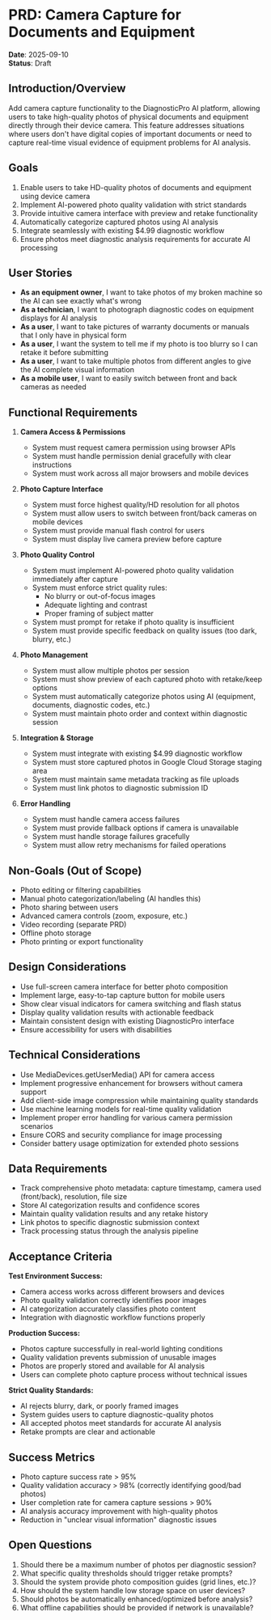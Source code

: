 # PRD: Camera Capture for Documents and Equipment

**Date**: 2025-09-10  
**Status**: Draft

## Introduction/Overview

Add camera capture functionality to the DiagnosticPro AI platform, allowing users to take high-quality photos of physical documents and equipment directly through their device camera. This feature addresses situations where users don't have digital copies of important documents or need to capture real-time visual evidence of equipment problems for AI analysis.

## Goals

1. Enable users to take HD-quality photos of documents and equipment using device camera
2. Implement AI-powered photo quality validation with strict standards
3. Provide intuitive camera interface with preview and retake functionality
4. Automatically categorize captured photos using AI analysis
5. Integrate seamlessly with existing $4.99 diagnostic workflow
6. Ensure photos meet diagnostic analysis requirements for accurate AI processing

## User Stories

- **As an equipment owner**, I want to take photos of my broken machine so the AI can see exactly what's wrong
- **As a technician**, I want to photograph diagnostic codes on equipment displays for AI analysis
- **As a user**, I want to take pictures of warranty documents or manuals that I only have in physical form
- **As a user**, I want the system to tell me if my photo is too blurry so I can retake it before submitting
- **As a user**, I want to take multiple photos from different angles to give the AI complete visual information
- **As a mobile user**, I want to easily switch between front and back cameras as needed

## Functional Requirements

1. **Camera Access & Permissions**
   - System must request camera permission using browser APIs
   - System must handle permission denial gracefully with clear instructions
   - System must work across all major browsers and mobile devices

2. **Photo Capture Interface**
   - System must force highest quality/HD resolution for all photos
   - System must allow users to switch between front/back cameras on mobile devices
   - System must provide manual flash control for users
   - System must display live camera preview before capture

3. **Photo Quality Control**
   - System must implement AI-powered photo quality validation immediately after capture
   - System must enforce strict quality rules:
     - No blurry or out-of-focus images
     - Adequate lighting and contrast
     - Proper framing of subject matter
   - System must prompt for retake if photo quality is insufficient
   - System must provide specific feedback on quality issues (too dark, blurry, etc.)

4. **Photo Management**
   - System must allow multiple photos per session
   - System must show preview of each captured photo with retake/keep options
   - System must automatically categorize photos using AI (equipment, documents, diagnostic codes, etc.)
   - System must maintain photo order and context within diagnostic session

5. **Integration & Storage**
   - System must integrate with existing $4.99 diagnostic workflow
   - System must store captured photos in Google Cloud Storage staging area
   - System must maintain same metadata tracking as file uploads
   - System must link photos to diagnostic submission ID

6. **Error Handling**
   - System must handle camera access failures
   - System must provide fallback options if camera is unavailable
   - System must handle storage failures gracefully
   - System must allow retry mechanisms for failed operations

## Non-Goals (Out of Scope)

- Photo editing or filtering capabilities
- Manual photo categorization/labeling (AI handles this)
- Photo sharing between users
- Advanced camera controls (zoom, exposure, etc.)
- Video recording (separate PRD)
- Offline photo storage
- Photo printing or export functionality

## Design Considerations

- Use full-screen camera interface for better photo composition
- Implement large, easy-to-tap capture button for mobile users
- Show clear visual indicators for camera switching and flash status
- Display quality validation results with actionable feedback
- Maintain consistent design with existing DiagnosticPro interface
- Ensure accessibility for users with disabilities

## Technical Considerations

- Use MediaDevices.getUserMedia() API for camera access
- Implement progressive enhancement for browsers without camera support
- Add client-side image compression while maintaining quality standards
- Use machine learning models for real-time quality validation
- Implement proper error handling for various camera permission scenarios
- Ensure CORS and security compliance for image processing
- Consider battery usage optimization for extended photo sessions

## Data Requirements

- Track comprehensive photo metadata: capture timestamp, camera used (front/back), resolution, file size
- Store AI categorization results and confidence scores
- Maintain quality validation results and any retake history
- Link photos to specific diagnostic submission context
- Track processing status through the analysis pipeline

## Acceptance Criteria

**Test Environment Success:**
- Camera access works across different browsers and devices
- Photo quality validation correctly identifies poor images
- AI categorization accurately classifies photo content
- Integration with diagnostic workflow functions properly

**Production Success:**
- Photos capture successfully in real-world lighting conditions
- Quality validation prevents submission of unusable images
- Photos are properly stored and available for AI analysis
- Users can complete photo capture process without technical issues

**Strict Quality Standards:**
- AI rejects blurry, dark, or poorly framed images
- System guides users to capture diagnostic-quality photos
- All accepted photos meet standards for accurate AI analysis
- Retake prompts are clear and actionable

## Success Metrics

- Photo capture success rate > 95%
- Quality validation accuracy > 98% (correctly identifying good/bad photos)
- User completion rate for camera capture sessions > 90%
- AI analysis accuracy improvement with high-quality photos
- Reduction in "unclear visual information" diagnostic issues

## Open Questions

1. Should there be a maximum number of photos per diagnostic session?
2. What specific quality thresholds should trigger retake prompts?
3. Should the system provide photo composition guides (grid lines, etc.)?
4. How should the system handle low storage space on user devices?
5. Should photos be automatically enhanced/optimized before analysis?
6. What offline capabilities should be provided if network is unavailable?